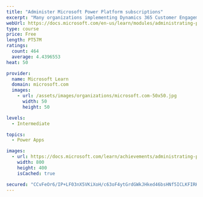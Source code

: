 ```yaml
---
title: "Administer Microsoft Power Platform subscriptions"
excerpt: "Many organizations implementing Dynamics 365 Customer Engagement apps on the Microsoft Power Platform are unaware of the amazing capabilities included with their subscription. By default, your subscription includes Microsoft Portals, Gamification, and Voice of the Customer surveys, in addition to technical capabilities like backup and restore, and integrated planning for updates and upgrades. This module focuses on showcasing the great default capabilities you have access to."
webUrl: https://docs.microsoft.com/en-us/learn/modules/administrating-power-platform-subscriptions/
type: course
price: Free
length: PT57M
ratings:
  count: 464
  average: 4.4396553
heat: 50

provider:
  name: Microsoft Learn
  domain: microsoft.com
  images:
    - url: /assets/images/organizations/microsoft.com-50x50.jpg
      width: 50
      height: 50

levels:
  - Intermediate

topics:
  - Power Apps

images:
  - url: https://docs.microsoft.com/learn/achievements/administrating-power-platform-subscriptions-social.png
    width: 800
    height: 400
    isCached: true

secured: "CCvFeOr6/IP+LF03nX5VKiXoH/c63oF4ytGrdGWkJHked46bsHNf5ICLKFIRK1Yr8SEZPvJJMN1x6/4wEACvVKrqwBq1GEvagzwthuFwBFzEeXW5Jq8jM/jKpoqOL1u15jOWPVAX3pPh6nIh0DKTiSO22VWxDuChruCT/gui1Mh3rPhc/wDXzQ5nJnk50FjiA6NkaKg9QwcAASgx9z7Oytmkyt2T4naqU+XNHpIRpY7eo0m7fBhnM/0ZdDoZMgtJ4t0I1E4ZiXMnABTZgIP/4NLsCUmw7NR3BzKb3j5FE3YP51Jsc5k7D3LQ2ts4Q8kxWZc30G9f5ZquHg+8W1OzK9eUKpjtQYpfA/tq1lePplNbQQADA0nhow/c1HlvxgQ8fyv0INZmxI9z1TeN2kUDof5g0pgYj5Tcxjh1tGkB0TM=;7LEEmSS9Jy0mbePjixRDfw=="
---
```


